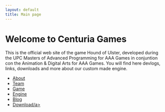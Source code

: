 ```yaml
---
layout: default
title: Main page
---
```


# Welcome to Centuria Games

<p>This is the official web site of the game Hound of Ulster, developed during the UPC Masters of Advanced Programming for AAA Games in conjuntion con the Animation & Digital Arts for AAA Games.  You will find here devlogs, links, downloads and more about our custom made engine. </p>
<nav>
  <ul>
    <li><a href="/about">About</a></li>
    <li><a href="/team">Team</a></li>
    <li><a href="/game">Game</a></li>
    <li><a href="/engine">Engine</a></li>
    <li><a href="/blog">Blog</a></li>
    <li><a href="/download.html">Download/a></li>
  </ul>
</nav>